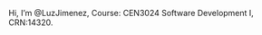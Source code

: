Hi, I’m @LuzJimenez,
Course: CEN3024 Software Development I,
CRN:14320.

<!---
luzjz/luzjz is a ✨ special ✨ repository because its `README.md` (this file) appears on your GitHub profile.
You can click the Preview link to take a look at your changes.
--->
